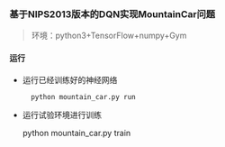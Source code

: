 ### 基于NIPS2013版本的DQN实现MountainCar问题
> 环境：python3+TensorFlow+numpy+Gym

#### 运行

* 运行已经训练好的神经网络

        python mountain_car.py run

* 运行试验环境进行训练

    python mountain_car.py train
